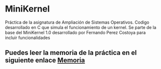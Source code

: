 # MiniKernel
Práctica de la asignatura de Ampliación de Sistemas Operativos. Codigo desarrollado en C que simula el funcionamiento de un kernel. Se parte de la base del MiniKernel 1.0 desarrollado por Fernando Perez Costoya para incluir funcionalidades

## Puedes leer la memoria de la práctica en el siguiente enlace [Memoria](https://github.com/jpguirado/MiniKernel/blob/master/memoria.pdf)
